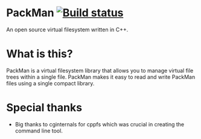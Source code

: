 # PackMan [![Build status](https://ci.appveyor.com/api/projects/status/nk32phaf1denfo8s?svg=true)](https://ci.appveyor.com/project/ProfessorCampi/packman)

An open source virtual filesystem written in C++.

# What is this?
PackMan is a virtual filesystem library that allows you to manage virtual file trees within a single file. PackMan makes it easy to read and write PackMan files using a single compact library.

# Special thanks
- Big thanks to cginternals for cppfs which was crucial in creating the command line tool.
